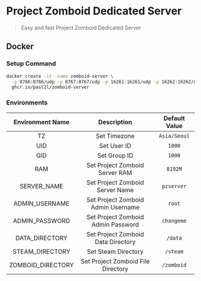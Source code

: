 # Project Zomboid Dedicated Server
> Easy and fast Project Zomboid Dedicated Server
>

## Docker

### Setup Command
```bash
docker create -it -name zomboid-server \
  -p 8766:8766/udp -p 8767:8767/udp -p 16261:16261/udp -p 16262:16262/udp \
  ghcr.io/past2l/zomboid-server
```

### Environments
|Environment Name|Description|Default Value|
|:-:|:-:|:-:|
|TZ|Set Timezone|`Asia/Seoul`|
|UID|Set User ID|`1000`|
|GID|Set Group ID|`1000`|
|RAM|Set Project Zomboid Server RAM|`8192M`|
|SERVER_NAME|Set Project Zomboid Server Name|`pzserver`|
|ADMIN_USERNAME|Set Project Zomboid Admin Username|`root`|
|ADMIN_PASSWORD|Set Project Zomboid Admin Password|`changeme`|
|DATA_DIRECTORY|Set Project Zomboid Data Directory|`/data`|
|STEAM_DIRECTORY|Set Steam Directory|`/steam`|
|ZOMBOID_DIRECTORY|Set Project Zomboid File Directory|`/zomboid`|